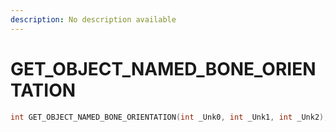 ```yaml
---
description: No description available 
---
```


# GET_OBJECT_NAMED_BONE_ORIENTATION

```cpp
int GET_OBJECT_NAMED_BONE_ORIENTATION(int _Unk0, int _Unk1, int _Unk2);
```